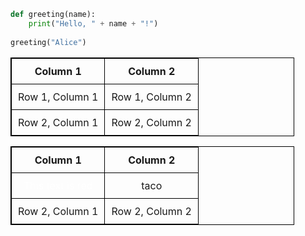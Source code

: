 ```python
def greeting(name):
    print("Hello, " + name + "!")
    
greeting("Alice")
```
| Column 1 | Column 2 |
| -------- | -------- |
| Row 1, Column 1 | Row 1, Column 2 |
| Row 2, Column 1 | Row 2, Column 2 |

<style>
table {
  width: 90%;
  border: 1px solid black;
  border-collapse: collapse;
}

th, td {
  padding: 10px;
  text-align: center;
  border: 1px solid black;
}
</style>

 Column 1 | Column 2 
 -------- | -------- 
 <span style="color: white;">This text is red</span> | taco
 Row 2, Column 1 | Row 2, Column 2 



